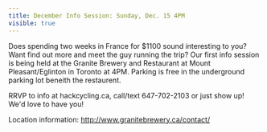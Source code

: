 ---title: December Info Session: Sunday, Dec. 15 4PMvisible: true---<p style="text-align: left;">
  Does spending two weeks in France for $1100 sound interesting to you? Want find out more and meet the guy running the trip? Our first info session is being held at the Granite Brewery and Restaurant at Mount Pleasant/Eglinton in Toronto at 4PM. Parking is free in the underground parking lot beneith the restaurent.
</p>

<p style="text-align: left;">
  RRVP to info at hackcycling.ca, call/text 647-702-2103 or just show up! We'd love to have you!
</p>

<p style="text-align: left;">
  Location information:&nbsp;<a href="http://www.granitebrewery.ca/contact/"></a><a href="http://www.granitebrewery.ca/contact/" target="_blank">http://www.granitebrewery.ca/contact/</a>
</p>

<p style="text-align: left;">
  &nbsp;
</p>